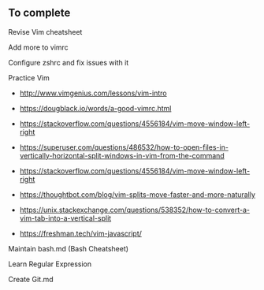 ## To complete

Revise Vim cheatsheet

Add more to vimrc

Configure zshrc and fix issues with it

Practice Vim

- http://www.vimgenius.com/lessons/vim-intro

- https://dougblack.io/words/a-good-vimrc.html

- https://stackoverflow.com/questions/4556184/vim-move-window-left-right

- https://superuser.com/questions/486532/how-to-open-files-in-vertically-horizontal-split-windows-in-vim-from-the-command

- https://stackoverflow.com/questions/4556184/vim-move-window-left-right

- https://thoughtbot.com/blog/vim-splits-move-faster-and-more-naturally

- https://unix.stackexchange.com/questions/538352/how-to-convert-a-vim-tab-into-a-vertical-split

- https://freshman.tech/vim-javascript/

Maintain bash.md (Bash Cheatsheet)

Learn Regular Expression

Create Git.md

